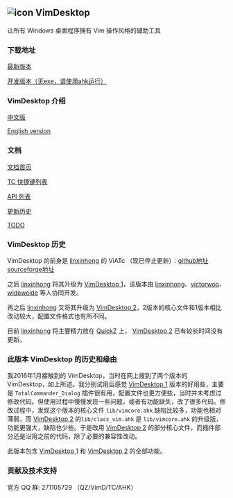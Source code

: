 ## ![icon](doc/images/vimdesktop_32.jpg) VimDesktop

让所有 Windows 桌面程序拥有 Vim 操作风格的辅助工具

### 下载地址
[最新版本](https://github.com/goreliu/vimdesktop/releases/latest)

[开发版本（无exe，请使用ahk运行）](https://github.com/goreliu/vimdesktop/archive/master.zip)

### VimDesktop 介绍

[中文版](https://github.com/goreliu/vimdesktop/wiki)

[English version](https://github.com/goreliu/vimdesktop/wiki/VimDesktop-Introduction)

### 文档

[文档首页](https://github.com/goreliu/vimdesktop/wiki)

[TC 快捷键列表](https://github.com/goreliu/vimdesktop/wiki/TC%E5%BF%AB%E6%8D%B7%E9%94%AE%E5%88%97%E8%A1%A8)

[API 列表](https://github.com/goreliu/vimdesktop/wiki/API%E5%88%97%E8%A1%A8)

[更新历史](https://github.com/goreliu/vimdesktop/blob/master/doc/HISTORY.md)

[TODO](https://github.com/goreliu/vimdesktop/blob/master/doc/TODO.md)

### VimDesktop 历史

VimDesktop 的前身是 [linxinhong](http://git.oschina.net/linxinhong) 的 ViATc （现已停止更新）：[github地址](https://github.com/linxinhong/ViATc) [sourceforge地址](https://sourceforge.net/p/viatc/home/%E4%B8%BB%E9%A1%B5/)

之后 [linxinhong](http://git.oschina.net/linxinhong) 将其升级为 [VimDesktop 1](https://github.com/victorwoo/vimdesktop)，该版本由 [linxinhong](http://git.oschina.net/linxinhong)、[victorwoo](https://github.com/victorwoo)、[wideweide](https://github.com/wideweide) 等人协同开发。

再之后 [linxinhong](http://git.oschina.net/linxinhong) 又将其升级为 [VimDesktop 2](http://git.oschina.net/linxinhong/VimDesktop)，2版本的核心文件和1版本相比改动较大，配置文件格式也有所不同。

目前 [linxinhong](http://git.oschina.net/linxinhong) 将主要精力放在 [QuickZ](http://git.oschina.net/linxinhong/QuickZ) 上， [VimDesktop 2](http://git.oschina.net/linxinhong/VimDesktop) 已有较长时间没有更新。

### 此版本 VimDesktop 的历史和缘由

我2016年1月接触到的 VimDesktop，当时在网上搜到了两个版本的 VimDesktop，如上所述。我分别试用后感觉 [VimDesktop 1](https://github.com/victorwoo/vimdesktop) 版本的好用些，主要是 `TotalCommander_Dialog` 插件很有用，配置文件也更方便些，当时并未考虑过修改代码。但使用过程中慢慢发现一些问题，或者有功能缺失，改了很多代码。修改过程中，发现这个版本的核心文件 `lib/vimcore.ahk` 缺陷比较多，功能也相对薄弱，而 [VimDesktop 2](http://git.oschina.net/linxinhong/VimDesktop) 的`lib/class_vim.ahk` 是 `lib/vimcore.ahk` 的升级版，功能更强大，缺陷也少些。于是改用 [VimDesktop 2](http://git.oschina.net/linxinhong/VimDesktop) 的部分核心文件，而插件部分还是沿用之前的代码，除了必要的兼容性改动。

此版本包含 [VimDesktop 1](https://github.com/victorwoo/vimdesktop) 和 [VimDesktop 2](http://git.oschina.net/linxinhong/VimDesktop) 的全部功能。

### 贡献及技术支持

官方 QQ 群: 271105729 （QZ/VimD/TC/AHK）
